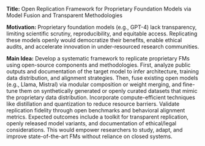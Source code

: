 **Title:** Open Replication Framework for Proprietary Foundation Models via Model Fusion and Transparent Methodologies  

**Motivation:** Proprietary foundation models (e.g., GPT-4) lack transparency, limiting scientific scrutiny, reproducibility, and equitable access. Replicating these models openly would democratize their benefits, enable ethical audits, and accelerate innovation in under-resourced research communities.  

**Main Idea:** Develop a systematic framework to replicate proprietary FMs using open-source components and methodologies. First, analyze public outputs and documentation of the target model to infer architecture, training data distribution, and alignment strategies. Then, fuse existing open models (e.g., Llama, Mistral) via modular composition or weight merging, and fine-tune them on synthetically generated or openly curated datasets that mimic the proprietary data distribution. Incorporate compute-efficient techniques like distillation and quantization to reduce resource barriers. Validate replication fidelity through open benchmarks and behavioral alignment metrics. Expected outcomes include a toolkit for transparent replication, openly released model variants, and documentation of ethical/legal considerations. This would empower researchers to study, adapt, and improve state-of-the-art FMs without reliance on closed systems.